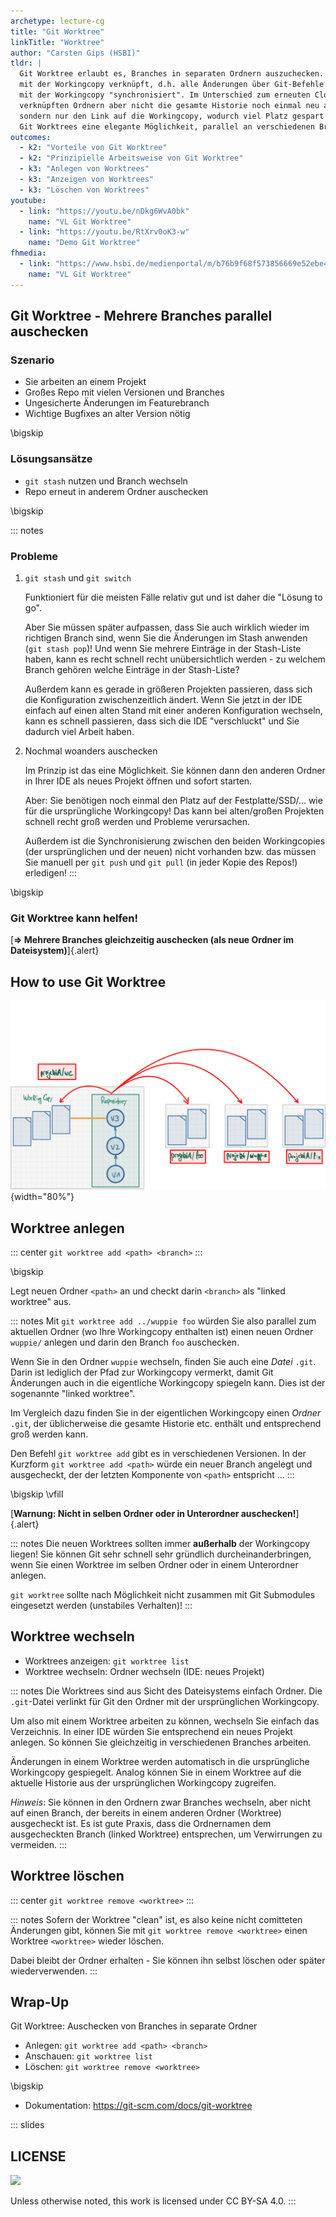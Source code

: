 ```yaml
---
archetype: lecture-cg
title: "Git Worktree"
linkTitle: "Worktree"
author: "Carsten Gips (HSBI)"
tldr: |
  Git Worktree erlaubt es, Branches in separaten Ordnern auszuchecken. Diese Ordner sind
  mit der Workingcopy verknüpft, d.h. alle Änderungen über Git-Befehle werden automatisch
  mit der Workingcopy "synchronisiert". Im Unterschied zum erneuten Clonen hat man in den
  verknüpften Ordnern aber nicht die gesamte Historie noch einmal neu als `.git`-Ordner,
  sondern nur den Link auf die Workingcopy, wodurch viel Platz gespart wird. Damit bilden
  Git Worktrees eine elegante Möglichkeit, parallel an verschiedenen Branches zu arbeiten.
outcomes:
  - k2: "Vorteile von Git Worktree"
  - k2: "Prinzipielle Arbeitsweise von Git Worktree"
  - k3: "Anlegen von Worktrees"
  - k3: "Anzeigen von Worktrees"
  - k3: "Löschen von Worktrees"
youtube:
  - link: "https://youtu.be/nDkg6WvA0bk"
    name: "VL Git Worktree"
  - link: "https://youtu.be/RtXrv0oK3-w"
    name: "Demo Git Worktree"
fhmedia:
  - link: "https://www.hsbi.de/medienportal/m/b76b9f68f573856669e52ebe4cf4cf8803afb356c6c5d448bb46ab3582457bfb6c111310ce0359bb0a3348f5ab93d7ea58ac73e4fdfdfecd691590640f184af7"
    name: "VL Git Worktree"
---
```



## Git Worktree - Mehrere Branches parallel auschecken

### Szenario

*   Sie arbeiten an einem Projekt
*   Großes Repo mit vielen Versionen und Branches
*   Ungesicherte Änderungen im Featurebranch
*   Wichtige Bugfixes an alter Version nötig

\bigskip

### Lösungsansätze

*   `git stash` nutzen und Branch wechseln
*   Repo erneut in anderem Ordner auschecken

\bigskip

::: notes
### Probleme

1.  `git stash` und `git switch`

    Funktioniert für die meisten Fälle relativ gut und ist daher die "Lösung to go".

    Aber Sie müssen später aufpassen, dass Sie auch wirklich wieder im richtigen
    Branch sind, wenn Sie die Änderungen im Stash anwenden (`git stash pop`)! Und
    wenn Sie mehrere Einträge in der Stash-Liste haben, kann es recht schnell recht
    unübersichtlich werden - zu welchem Branch gehören welche Einträge in der
    Stash-Liste?

    Außerdem kann es gerade in größeren Projekten passieren, dass sich die Konfiguration
    zwischenzeitlich ändert. Wenn Sie jetzt in der IDE einfach auf einen alten Stand
    mit einer anderen Konfiguration wechseln, kann es schnell passieren, dass sich die
    IDE "verschluckt" und Sie dadurch viel Arbeit haben.

2.  Nochmal woanders auschecken

    Im Prinzip ist das eine Möglichkeit. Sie können dann den anderen Ordner in Ihrer
    IDE als neues Projekt öffnen und sofort starten.

    Aber: Sie benötigen noch einmal den Platz auf der Festplatte/SSD/... wie für die
    ursprüngliche Workingcopy! Das kann bei alten/großen Projekten schnell recht
    groß werden und Probleme verursachen.

    Außerdem ist die Synchronisierung zwischen den beiden Workingcopies (der ursprünglichen
    und der neuen) nicht vorhanden bzw. das müssen Sie manuell per `git push` und `git pull`
    (in jeder Kopie des Repos!) erledigen!
:::

\bigskip

### Git Worktree kann helfen!

[**=> Mehrere Branches gleichzeitig auschecken (als neue Ordner im Dateisystem)**]{.alert}


## How to use Git Worktree

![](images/linkedworktrees.png){width="80%"}


## Worktree anlegen

::: center
`git worktree add <path> <branch>`
:::

\bigskip

Legt neuen Ordner `<path>` an und checkt darin `<branch>` als "linked worktree" aus.

::: notes
Mit `git worktree add ../wuppie foo` würden Sie also parallel zum aktuellen Ordner
(wo Ihre Workingcopy enthalten ist) einen neuen Ordner `wuppie/` anlegen und darin
den Branch `foo` auschecken.

Wenn Sie in den Ordner `wuppie` wechseln, finden Sie auch eine _Datei_ `.git`. Darin
ist lediglich der Pfad zur Workingcopy vermerkt, damit Git Änderungen auch in die
eigentliche Workingcopy spiegeln kann. Dies ist der sogenannte "linked worktree".

Im Vergleich dazu finden Sie in der eigentlichen Workingcopy einen _Ordner_ `.git`,
der üblicherweise die gesamte Historie etc. enthält und entsprechend groß werden kann.

Den Befehl `git worktree add` gibt es in verschiedenen Versionen. In der Kurzform
`git worktree add <path>` würde ein neuer Branch angelegt und ausgecheckt, der der
letzten Komponente von `<path>` entspricht ...
:::

\bigskip
\vfill

[**Warnung: Nicht in selben Ordner oder in Unterordner auschecken!**]{.alert}

::: notes
Die neuen Worktrees sollten immer **außerhalb** der Workingcopy liegen! Sie können
Git sehr schnell sehr gründlich durcheinanderbringen, wenn Sie einen Worktree im
selben Ordner oder in einem Unterordner anlegen.

`git worktree` sollte nach Möglichkeit nicht zusammen mit Git Submodules eingesetzt
werden (unstabiles Verhalten)!
:::


## Worktree wechseln

*   Worktrees anzeigen: `git worktree list`
*   Worktree wechseln: Ordner wechseln (IDE: neues Projekt)

::: notes
Die Worktrees sind aus Sicht des Dateisystems einfach Ordner. Die `.git`-Datei verlinkt
für Git den Ordner mit der ursprünglichen Workingcopy.

Um also mit einem Worktree arbeiten zu können, wechseln Sie einfach das Verzeichnis. In
einer IDE würden Sie entsprechend ein neues Projekt anlegen. So können Sie gleichzeitig
in verschiedenen Branches arbeiten.

Änderungen in einem Worktree werden automatisch in die ursprüngliche Workingcopy gespiegelt.
Analog können Sie in einem Worktree auf die aktuelle Historie aus der ursprünglichen Workingcopy
zugreifen.

_Hinweis_: Sie können in den Ordnern zwar Branches wechseln, aber nicht auf einen Branch,
der bereits in einem anderen Ordner (Worktree) ausgecheckt ist. Es ist gute Praxis, dass
die Ordnernamen dem ausgecheckten Branch (linked Worktree) entsprechen, um Verwirrungen
zu vermeiden.
:::


## Worktree löschen

::: center
`git worktree remove <worktree>`
:::

::: notes
Sofern der Worktree "clean" ist, es also keine nicht comitteten Änderungen gibt, können
Sie mit `git worktree remove <worktree>` einen Worktree `<worktree>` wieder löschen.

Dabei bleibt der Ordner erhalten - Sie können ihn selbst löschen oder später wiederverwenden.
:::


## Wrap-Up

Git Worktree: Auschecken von Branches in separate Ordner

*   Anlegen: `git worktree add <path> <branch>`
*   Anschauen: `git worktree list`
*   Löschen: `git worktree remove <worktree>`

\bigskip

*   Dokumentation: https://git-scm.com/docs/git-worktree







<!-- DO NOT REMOVE - THIS IS A LAST SLIDE TO INDICATE THE LICENSE AND POSSIBLE EXCEPTIONS (IMAGES, ...). -->
::: slides
## LICENSE
![](https://licensebuttons.net/l/by-sa/4.0/88x31.png)

Unless otherwise noted, this work is licensed under CC BY-SA 4.0.
:::
